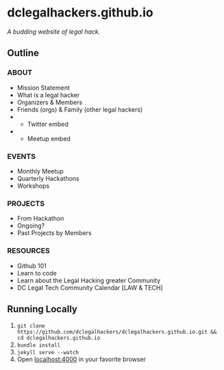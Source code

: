 # dclegalhackers.github.io

*A budding website of legal hack.*

## Outline

### ABOUT

* Mission Statement
* What is a legal hacker
* Organizers & Members
* Friends (orgs) & Family (other legal hackers)
* + Twitter embed
* + Meetup embed

### EVENTS

* Monthly Meetup
* Quarterly Hackathons
* Workshops

### PROJECTS

* From Hackathon
* Ongoing?
* Past Projects by Members

### RESOURCES

* Github 101
* Learn to code
* Learn about the Legal Hacking greater Community
* DC Legal Tech Community Calendar [LAW & TECH]

## Running Locally

1. `git clone https://github.com/dclegalhackers/dclegalhackers.github.io.git && cd dclegalhackers.github.io`
2. `bundle install`
3. `jekyll serve --watch`
4. Open [localhost:4000](http://localhost:4000) in your favorite browser
